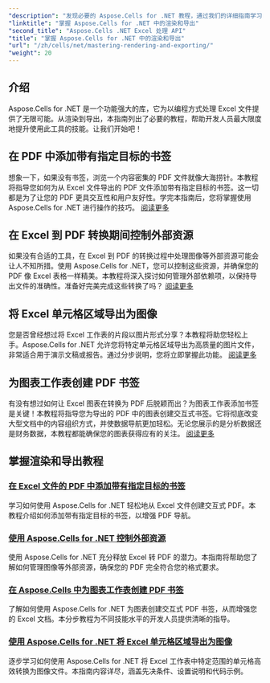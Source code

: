 ```yaml
---
"description": "发现必要的 Aspose.Cells for .NET 教程，通过我们的详细指南学习渲染、导出、管理资源、添加书签等。"
"linktitle": "掌握 Aspose.Cells for .NET 中的渲染和导出"
"second_title": "Aspose.Cells .NET Excel 处理 API"
"title": "掌握 Aspose.Cells for .NET 中的渲染和导出"
"url": "/zh/cells/net/mastering-rendering-and-exporting/"
"weight": 20
---
```


## 介绍

Aspose.Cells for .NET 是一个功能强大的库，它为以编程方式处理 Excel 文件提供了无限可能。从渲染到导出，本指南列出了必要的教程，帮助开发人员最大限度地提升使用此工具的技能。让我们开始吧！

## 在 PDF 中添加带有指定目标的书签  
想象一下，如果没有书签，浏览一个内容密集的 PDF 文件就像大海捞针。本教程将指导您如何为从 Excel 文件导出的 PDF 文件添加带有指定目标的书签。这一切都是为了让您的 PDF 更具交互性和用户友好性。学完本指南后，您将掌握使用 Aspose.Cells for .NET 进行操作的技巧。 [阅读更多](./add-bookmarks-with-named-destinations/)

## 在 Excel 到 PDF 转换期间控制外部资源  
如果没有合适的工具，在 Excel 到 PDF 的转换过程中处理图像等外部资源可能会让人不知所措。使用 Aspose.Cells for .NET，您可以控制这些资源，并确保您的 PDF 像 Excel 表格一样精美。本教程将深入探讨如何管理外部依赖项，以保持导出文件的准确性。准备好完美完成这些转换了吗？ [阅读更多](./control-external-resources/)

## 将 Excel 单元格区域导出为图像  
您是否曾经想过将 Excel 工作表的片段以图片形式分享？本教程将助您轻松上手。Aspose.Cells for .NET 允许您将特定单元格区域导出为高质量的图片文件，非常适合用于演示文稿或报告。通过分步说明，您将立即掌握此功能。 [阅读更多](./export-excel-cell-ranges-as-images/)

## 为图表工作表创建 PDF 书签
有没有想过如何让 Excel 图表在转换为 PDF 后脱颖而出？为图表工作表添加书签是关键！本教程将指导您为导出的 PDF 中的图表创建交互式书签。它将彻底改变大型文档中的内容组织方式，并使数据导航更加轻松。无论您展示的是分析数据还是财务数据，本教程都能确保您的图表获得应有的关注。 [阅读更多](./creating-pdf-bookmark-for-chart-sheet/)

## 掌握渲染和导出教程
### [在 Excel 文件的 PDF 中添加带有指定目标的书签](./add-bookmarks-with-named-destinations/)
学习如何使用 Aspose.Cells for .NET 轻松地从 Excel 文件创建交互式 PDF。本教程介绍如何添加带有指定目标的书签，以增强 PDF 导航。
### [使用 Aspose.Cells for .NET 控制外部资源](./control-external-resources/)
使用 Aspose.Cells for .NET 充分释放 Excel 转 PDF 的潜力。本指南将帮助您了解如何管理图像等外部资源，确保您的 PDF 完全符合您的格式要求。
### [在 Aspose.Cells 中为图表工作表创建 PDF 书签](./creating-pdf-bookmark-for-chart-sheet/)
了解如何使用 Aspose.Cells for .NET 为图表创建交互式 PDF 书签，从而增强您的 Excel 文档。本分步教程为不同技能水平的开发人员提供清晰的指导。
### [使用 Aspose.Cells for .NET 将 Excel 单元格区域导出为图像](./export-excel-cell-ranges-as-images/)
逐步学习如何使用 Aspose.Cells for .NET 将 Excel 工作表中特定范围的单元格高效转换为图像文件。本指南内容详尽，涵盖先决条件、设置说明和代码示例。